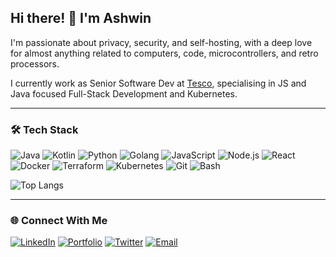 ## Hi there! 👋 I'm Ashwin
I'm passionate about privacy, security, and self-hosting, with a deep love for almost anything related to computers, code, microcontrollers, and retro processors.

I currently work as Senior Software Dev at [Tesco](https://www.tesco.com/), specialising in JS and Java focused Full-Stack Development and Kubernetes.

---

### 🛠️ Tech Stack

![Java](https://img.shields.io/badge/-Java-007396?logo=openjdk&logoColor=fff) 
![Kotlin](https://img.shields.io/badge/-Kotlin-7B42BC?logo=kotlin&logoColor=fff) 
![Python](https://img.shields.io/badge/-Python-3776AB?logo=python&logoColor=fff) 
![Golang](https://img.shields.io/badge/-Golang-00ADD8?logo=go&logoColor=fff)
![JavaScript](https://img.shields.io/badge/-JavaScript-F7DF1E?logo=javascript&logoColor=000) 
![Node.js](https://img.shields.io/badge/-Node.js-339933?logo=node.js&logoColor=fff) 
![React](https://img.shields.io/badge/-React-61DAFB?logo=react&logoColor=000) 
![Docker](https://img.shields.io/badge/-Docker-2496ED?logo=docker&logoColor=fff) 
![Terraform](https://img.shields.io/badge/-Terraform-7B42BC?logo=terraform&logoColor=fff) 
![Kubernetes](https://img.shields.io/badge/-Kubernetes-326CE5?logo=kubernetes&logoColor=fff) 
![Git](https://img.shields.io/badge/-Git-F05032?logo=git&logoColor=fff) 
![Bash](https://img.shields.io/badge/-Bash-4EAA25?logo=gnu-bash&logoColor=fff)

![Top Langs](https://github-readme-stats.vercel.app/api/top-langs/?username=ash0ne&layout=compact)

---

### 🌐 Connect With Me

[![LinkedIn](https://img.shields.io/badge/-LinkedIn-0077B5?logo=linkedin&logoColor=fff)](https://www.linkedin.com/in/ash0ne/) 
[![Portfolio](https://img.shields.io/badge/-ash0ne.com-FF1D8E?logo=firefox&logoColor=fff)](https://ash0ne.com) 
[![Twitter](https://img.shields.io/badge/--000?logo=x&logoColor=fff)](https://x.com/0neash) 
[![Email](https://img.shields.io/badge/-Email-9457EB?logo=protonmail&logoColor=fff)](mailto:hi@ash0ne.com)

